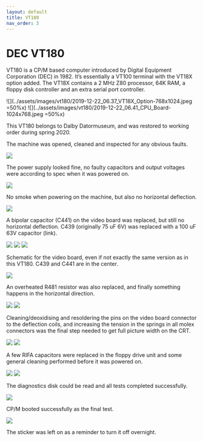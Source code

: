 ```yaml
---
layout: default
title: VT180
nav_order: 3
---
```


# DEC VT180

VT180 is a CP/M based computer introduced by Digital Equipment Corporation (DEC) in 1982. It’s essentially a VT100 terminal with the VT18X option added. The VT18X contains a 2 MHz Z80 processor, 64K RAM, a floppy disk controller and an extra serial port controller.

![](../assets/images/vt180/2019-12-22_06.37_VT18X_Option-768x1024.jpeg =50%x) ![](../assets/images/vt180/2019-12-22_06.41_CPU_Board-1024x768.jpeg =50%x)

This VT180 belongs to Dalby Datormuseum, and was restored to working order during spring 2020.

The machine was opened, cleaned and inspected for any obvious faults.

![](../assets/images/vt180/2019-12-22_06.24_Back-1024x768.jpeg)

The power supply looked fine, no faulty capacitors and output voltages were according to spec when it was powered on.

![](../assets/images/vt180/2019-12-22_06.31_Power_supply-1024x768.jpeg)

No smoke when powering on the machine, but also no horizontal deflection.

![](../assets/images/vt180/2019-12-22_06.44_No_deflection-1024x768.jpeg)

A bipolar capacitor (C441) on the video board was replaced, but still no horizontal deflection. C439 (originally 75 uF 6V) was replaced with a 100 uF 63V capacitor (link).

![](../assets/images/vt180/2019-12-28_11.24_Capacitor-1024x768.jpeg)
![](../assets/images/vt180/2020-01-05_06.29_Faulty_cap-768x1024.jpeg)
![](../assets/images/vt180/2020-01-05_07.04_No_deflection-1024x768.jpeg)

Schematic for the video board, even if not exactly the same version as in this VT180. C439 and C441 are in the center.

![](../assets/images/vt180/Video_board_schematic-1024x580.png)

An overheated R481 resistor was also replaced, and finally something happens in the horizontal direction.

![](../assets/images/vt180/2020-05-14_19.08_Resistor-1-1024x989.jpg)
![](../assets/images/vt180/2020-05-15_19.57_VT180-1024x768.jpeg)

Cleaning/deoxidising and resoldering the pins on the video board connector to the deflection coils, and increasing the tension in the springs in all molex connectors was the final step needed to get full picture width on the CRT.

![](../assets/images/vt180/2020-05-15_19.59_Video_board-1024x768.jpeg)
![](../assets/images/vt180/2020-05-15_19.57_VT180-1024x768.jpeg)

A few RIFA capacitors were replaced in the floppy drive unit and some general cleaning performed before it was powered on.

![](../assets/images/vt180/2020-07-18_13.38_Floppy-1024x768.jpeg)
![](../assets/images/vt180/2020-07-18_13.40_Floppy_PS_1-768x1024.jpeg)

The diagnostics disk could be read and all tests completed successfully.

![](../assets/images/vt180/2020-07-18_14.26_VT180-1024x676.jpg)

CP/M booted successfully as the final test.

![](../assets/images/vt180/2020-07-18_14.30_VT180-1-833x1024.jpg)

The sticker was left on as a reminder to turn it off overnight.